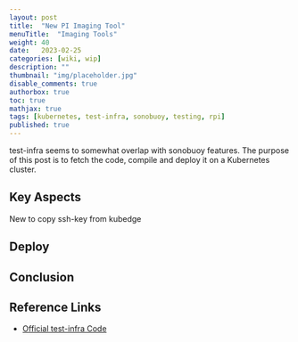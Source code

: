 ```yaml
---
layout: post
title:  "New PI Imaging Tool"
menuTitle:  "Imaging Tools"
weight: 40
date:   2023-02-25
categories: [wiki, wip]
description: ""
thumbnail: "img/placeholder.jpg"
disable_comments: true
authorbox: true
toc: true
mathjax: true
tags: [kubernetes, test-infra, sonobuoy, testing, rpi]
published: true
---
```


test-infra seems to somewhat overlap with sonobuoy features. The purpose of this post is
to fetch the code, compile and deploy it on a Kubernetes cluster.

<!--more-->

## Key Aspects

New to copy ssh-key from kubedge

## Deploy

## Conclusion

## Reference Links

- [Official test-infra Code](https://github.com/kubernetes/test-infra)


